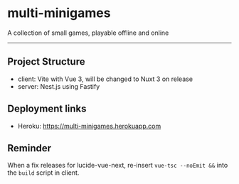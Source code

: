 # multi-minigames

A collection of small games, playable offline and online

---

## Project Structure

- client: Vite with Vue 3, will be changed to Nuxt 3 on release
- server: Nest.js using Fastify

## Deployment links

- Heroku: <https://multi-minigames.herokuapp.com>

## Reminder

When a fix releases for lucide-vue-next, re-insert `vue-tsc --noEmit &&` into the `build` script in client.
